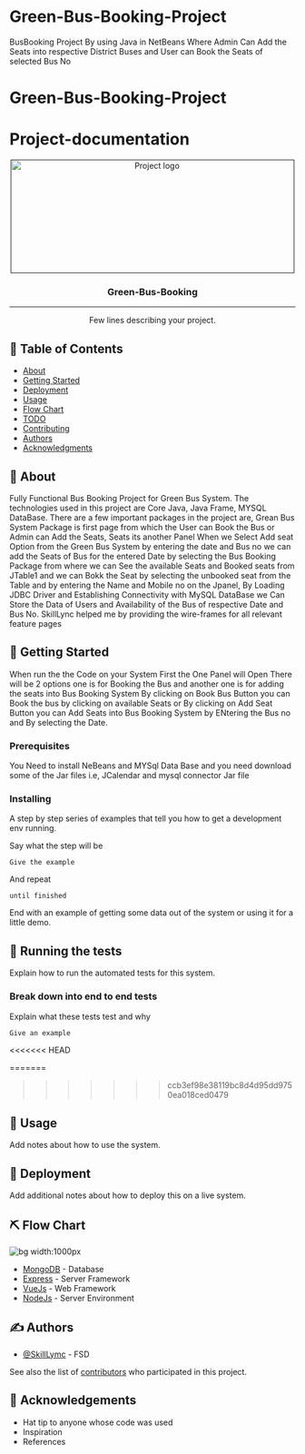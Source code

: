 
# Green-Bus-Booking-Project
BusBooking Project By using Java in NetBeans Where Admin Can Add the Seats into respective District Buses and User can Book the Seats of selected Bus No
# Green-Bus-Booking-Project

# Project-documentation

<p align="center">
  <a href="" rel="noopener">
 <img width=500px height=200px src="swag.png" alt="Project logo"></a>
</p>


<h3 align="center">Green-Bus-Booking</h3>

---

<p align="center"> Few lines describing your project.
    <br> 
</p>

## 📝 Table of Contents
- [About](#about)
- [Getting Started](#getting_started)
- [Deployment](#deployment)
- [Usage](#usage)
- [Flow Chart](#flowchart)
- [TODO](../TODO.md)
- [Contributing](../CONTRIBUTING.md)
- [Authors](#authors)
- [Acknowledgments](#acknowledgement)

## 🧐 About <a name = "about"></a>
Fully Functional Bus Booking Project for Green Bus System. The technologies used in this project are Core Java, Java Frame, MYSQL DataBase. There are a few important packages in the project are, Grean Bus System Package is first page from which the User can Book the Bus or Admin can Add the Seats, Seats its another Panel When we Select Add seat Option from the Green Bus System by entering the date and Bus no we can add the Seats of Bus for the entered Date by selecting the Bus Booking Package from where we can See the available Seats and Booked seats from JTable1 and we can Bokk the Seat by selecting the unbooked seat from the Table and by entering the Name and Mobile no on the Jpanel, By Loading JDBC Driver and Establishing Connectivity with MySQL DataBase we Can Store the Data of Users and Availability of the Bus of respective Date and Bus No. SkillLync helped me by providing the wire-frames for all relevant feature pages

## 🏁 Getting Started <a name = "getting_started"></a>
When run the the Code on your System First the One Panel will Open There will be 2 options one is for Booking the Bus and another one is for adding the seats into Bus Booking System By clicking on Book Bus Button you can Book the bus by clicking on available Seats or By clicking on Add Seat Button you can Add Seats into Bus Booking System by ENtering the Bus no and By selecting the Date.

### Prerequisites
You Need to install NeBeans and MYSql Data Base and you need download some of the Jar files
i.e, JCalendar and mysql connector Jar file

### Installing
A step by step series of examples that tell you how to get a development env running.

Say what the step will be

```
Give the example
```

And repeat

```
until finished
```

End with an example of getting some data out of the system or using it for a little demo.

## 🔧 Running the tests <a name = "tests"></a>
Explain how to run the automated tests for this system.

### Break down into end to end tests
Explain what these tests test and why

```
Give an example
```

<<<<<<< HEAD


=======
>>>>>>> ccb3ef98e38119bc8d4d95dd9750ea018ced0479
## 🎈 Usage <a name="usage"></a>
Add notes about how to use the system.

## 🚀 Deployment <a name = "deployment"></a>
Add additional notes about how to deploy this on a live system.

## ⛏️ Flow Chart <a name = "flowchart"></a>

![bg width:1000px](./swagindiaflowchart.png)

- [MongoDB](https://www.mongodb.com/) - Database
- [Express](https://expressjs.com/) - Server Framework
- [VueJs](https://vuejs.org/) - Web Framework
- [NodeJs](https://nodejs.org/en/) - Server Environment

## ✍️ Authors <a name = "authors"></a>
- [@SkillLymc](https://github.com/kylelobo) - FSD

See also the list of [contributors](https://github.com/kylelobo/The-Documentation-Compendium/contributors) who participated in this project.

## 🎉 Acknowledgements <a name = "acknowledgement"></a>
- Hat tip to anyone whose code was used
- Inspiration
- References
